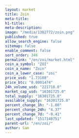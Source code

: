 ```yaml
---
layout: market
title: Zoin
meta-title: 
h1-title: 
meta-description: 
image: "/media/1382772/zoin.png"
published: true
allow_search_engine: false
sitemap: false
enable_comment: false
sort_order: 346
permalink: "/en/zoi/market.html"
coin_a_symbol: "ZOI"
coin_a_name: "Zoin"
coin_a_lower_case: "zoi"
price_usd: "1.73188"
price_btc: "0.0001474"
24h_volume_usd: "221718.0"
market_cap_usd: "16301725.0"
total_supply: "16301725.0"
available_supply: "16301725.0"
percent_change_1h: "-1.08"
percent_change_24h: "4.37"
percent_change_7d: "-9.41"
last_updated: "1517140751"
parent-url: "/en/zoi/"
author: Sam
---
```


